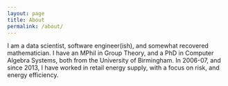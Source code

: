 ```yaml
---
layout: page
title: About
permalink: /about/
---
```


I am a data scientist, software engineer(ish), and somewhat recovered mathematician. I
have an MPhil in Group Theory, and a PhD in Computer Algebra Systems, both from the
University of Birmingham. In 2006-07, and since 2013, I have worked in retail energy
supply, with a focus on risk, and energy efficiency.
